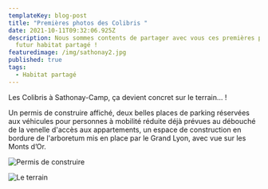 ```yaml
---
templateKey: blog-post
title: "Premières photos des Colibris "
date: 2021-10-11T09:32:06.925Z
description: Nous sommes contents de partager avec vous ces premières photos du
  futur habitat partagé !
featuredimage: /img/sathonay2.jpg
published: true
tags:
  - Habitat partagé
---
```

<!--StartFragment-->

Les Colibris à Sathonay-Camp, ça devient concret sur le terrain... !

Un permis de construire affiché, deux belles places de parking réservées aux véhicules pour personnes à mobilité réduite déjà prévues au débouché de la venelle d'accès aux appartements, un espace de construction en bordure de l'arboretum mis en place par le Grand Lyon, avec vue sur les Monts d’Or.

![Permis de construire](/img/sathonay3.jpg "Permis de construire")

<!--EndFragment-->

![Le terrain](/img/sathonay1.jpg "Le terrain")

![]()